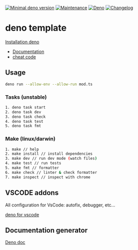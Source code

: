 [![Minimal deno version](https://img.shields.io/static/v1?label=deno&message=%3E=1.31.1&color)](https://deno.land/manual@v1.31.1/getting_started)
[![Maintenance](https://img.shields.io/badge/Maintained%3F-yes-green.svg)](https://GitHub.com/stephen-shopopop/deno-template/graphs/commit-activity)
[![Deno](https://github.com/stephen-shopopop/deno-template/actions/workflows/deno.yml/badge.svg)](https://github.com/stephen-shopopop/deno-template/actions/workflows/deno.yml)
[![Changelog](https://github.com/stephen-shopopop/deno-template/actions/workflows/release.yml/badge.svg)](https://github.com/stephen-shopopop/deno-template/actions/workflows/release.yml)

# deno template

[Installation deno](https://deno.land/#installation)

- [Documentation](https://doc.deno.land/https://raw.githubusercontent.com/stephen-shopopop/deno-template/main/mod.ts)
- [cheat code](https://oscarotero.com/deno/?utm_source=denonews&utm_medium=email)

## Usage

```bash
deno run --allow-env --allow-run mod.ts
```

### Tasks (unstable)

```bash
1. deno task start
2. deno task dev
3. deno task check
4. deno task test
5. deno task fmt
```

### Make (linux/darwin)

```bash
1. make // help
2. make install // install dependencies
3. make dev // run dev mode (watch files)
4. make test // run tests
5. make fmt // formatter
6. make check // linter & check formatter
7. make inspect // inspect with chrome
```

## VSCODE addons

All configuration for VsCode: autofix, debugger, etc...

[deno for vscode](https://marketplace.visualstudio.com/items?itemName=denoland.vscode-deno)

## Documentation generator

[Deno doc](https://doc.deno.land)
